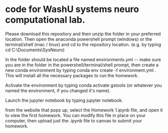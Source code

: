 # code for WashU systems neuro computational lab. 

Please download this repository and then unzip the folder in your preferred location. Then open the anaconda powershell prompt (windows) or the terminal/shell (mac / linux) and cd to the repository location. (e.g. by typing cd C:\Documents\SysNeuro)

In the folder should be located a file named environments.yml -- make sure you are in the folder in the powershell/terminal/shell prompt, then create a new conda environment by typing conda env create -f environment.yml . This will install all the necessary packages to run the homework. 

Activate the environment by typing conda activate gstools (or whatever you named the environment, if you changed it's name).

Launch the jupyter notebook by typing jupyter notebook. 

from the website that pops up, select the Homework 1.ipynb file, and open it to view the first homework. You can modify this file in place on your computer, then upload just the .ipynb file to canvas to submit your homework. 
